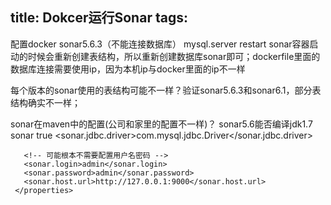 title: Dokcer运行Sonar
tags:
---


配置docker sonar5.6.3（不能连接数据库）  mysql.server restart
sonar容器启动的时候会重新创建表结构，所以重新创建数据库sonar即可；dockerfile里面的数据库连接需要使用ip，因为本机ip与docker里面的ip不一样

每个版本的sonar使用的表结构可能不一样？验证sonar5.6.3和sonar6.1，部分表结构确实不一样；

sonar在maven中的配置(公司和家里的配置不一样)？ sonar5.6能否编译jdk1.7
    <profile>
     <id>sonar</id>
     <activation>
       <activeByDefault>true</activeByDefault>
     </activation>
     <properties>
       <sonar.jdbc.driver>com.mysql.jdbc.Driver</sonar.jdbc.driver>
       
       <!-- 可能根本不需要配置用户名密码 -->
       <sonar.login>admin</sonar.login>   
       <sonar.password>admin</sonar.password>
       <sonar.host.url>http://127.0.0.1:9000</sonar.host.url>
     </properties>
   </profile>
